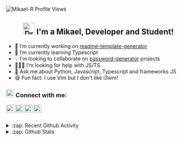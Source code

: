 <p align="left"><img src="https://komarev.com/ghpvc/?username=Mikael-R&label=Profile Views&color=blue&style=flat-square" alt="Mikael-R Profile Views" /> </p>

<h2 align="center">
  <img src="https://media.giphy.com/media/mGcNjsfWAjY5AEZNw6/giphy.gif" width="32px" alt="Drawing Cat Gif">
  I'm a Mikael, Developer and Student!
</h2>

- 🔭 I’m currently working on [readme-template-generator](https://github.com/Mikael-R/readme-template-generator)
- 🌱 I’m currently learning Typescript
- 💡 I’m looking to collaborate on [password-generator](https://github.com/password-generator) projects
- 👨🏻‍💻 I’m looking for help with JS/TS
- 💬 Ask me about Python, Javascript, Typescript and frameworks JS
- 😄 Fun fact: I use Vim but I don't like i3wm!

<h3>
  <img src="https://emojis.slackmojis.com/emojis/images/1588315024/8823/hyperkitty.gif?1588315024" width="22px" alt="Drawing Cat Gif" /> 
  Connect with me:
</h3>

<p>
  <a href="https://twitter.com/mikaelr16">
    <img align="left" alt="Mikael-R Twitter" width="22px" src="https://cdn.jsdelivr.net/npm/simple-icons@v3/icons/twitter.svg" />
  </a>
  <a href="https://linkedin.com/in/mikael-rolim-522aa21b1">
    <img align="left" alt="Mikael-R Linkdein" width="22px" src="https://cdn.jsdelivr.net/npm/simple-icons@v3/icons/linkedin.svg" />
  </a>
  <a href="https://github.com/Mikael-R">
    <img align="left" alt="Mikael-R Github" width="22px" src="https://cdn.jsdelivr.net/npm/simple-icons@v3/icons/github.svg" />
  </a>
  <a href="https://instagram.com/mikaelr404/">
    <img align="left" alt="Mikael-R Instagram" width="22px" src="https://cdn.jsdelivr.net/npm/simple-icons@v3/icons/instagram.svg" />
  </a>
</p>

<br /><br />

<details>
  <summary>:zap: Recent Github Activity</summary>
  
<!--START_SECTION:activity-->
1. ❗️ Opened issue [#1](https://github.com//marcoshenrique-dev/template-finder/issues/1) in [marcoshenrique-dev/template-finder](https://github.com//marcoshenrique-dev/template-finder)
2. ❌ Closed PR [#2](https://github.com//password-generator/password-generator-cli/pull/2) in [password-generator/password-generator-cli](https://github.com//password-generator/password-generator-cli)
3. 💪 Opened PR [#2](https://github.com//password-generator/password-generator-cli/pull/2) in [password-generator/password-generator-cli](https://github.com//password-generator/password-generator-cli)
4. 🎉 Merged PR [#1](https://github.com//password-generator/password-generator-cli/pull/1) in [password-generator/password-generator-cli](https://github.com//password-generator/password-generator-cli)
5. 💪 Opened PR [#1](https://github.com//password-generator/password-generator-cli/pull/1) in [password-generator/password-generator-cli](https://github.com//password-generator/password-generator-cli)
<!--END_SECTION:activity-->
</details>

<details>
  <summary>:zap: Github Stats</summary>

  <a href="https://github.com/Mikael-R">
    <img align="center" src="https://github-readme-stats.vercel.app/api?username=Mikael-R&show_icons=true&theme=white&line_height=27" alt="Mikael-R github stats"/>
  </a>

  <a>
    <img align="center" src="https://github-readme-stats.vercel.app/api/top-langs/?username=Mikael-R&layout=compact&theme=white" alt="Mikael-R most used languages" />
  </a>
</details>
